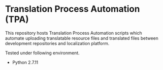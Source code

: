 # Translation Process Automation (TPA)

This repository hosts Translation Process Automation scripts which automate uploading translatable resource files and translated files between development repositories and localization platform.

Tested under following environment.
* Python 2.7.11


